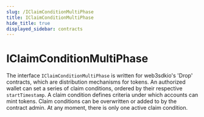 ```yaml
---
slug: /IClaimConditionMultiPhase
title: IClaimConditionMultiPhase
hide_title: true
displayed_sidebar: contracts
---
```


# IClaimConditionMultiPhase

The interface `IClaimConditionMultiPhase` is written for web3sdkio&#39;s &#39;Drop&#39; contracts, which are distribution mechanisms for tokens. An authorized wallet can set a series of claim conditions, ordered by their respective `startTimestamp`. A claim condition defines criteria under which accounts can mint tokens. Claim conditions can be overwritten or added to by the contract admin. At any moment, there is only one active claim condition.
